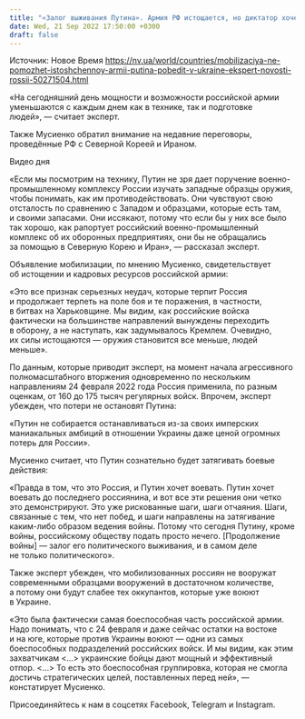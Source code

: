 ```yaml
---
title: "«Залог выживания Путина». Армия РФ истощается, но диктатор хочет воевать до последнего россиянина — эксперт"
date: Wed, 21 Sep 2022 17:50:00 +0300
draft: false
---
```

Источник: Новое Время https://nv.ua/world/countries/mobilizaciya-ne-pomozhet-istoshchennoy-armii-putina-pobedit-v-ukraine-ekspert-novosti-rossii-50271504.html


«На сегодняшний день мощности и возможности российской армии уменьшаются с каждым днем как в технике, так и подготовке людей», — считает эксперт.

Также Мусиенко обратил внимание на недавние переговоры, проведённые РФ с Северной Кореей и Ираном.

 Видео дня   

«Если мы посмотрим на технику, Путин не зря дает поручение военно-промышленному комплексу России изучать западные образцы оружия, чтобы понимать, как им противодействовать. Они чувствуют свою отсталость по сравнению с Западом и образцами, которые есть там, и своими запасами. Они иссякают, потому что если бы у них все было так хорошо, как рапортует российский военно-промышленный комплекс об их оборонных предприятиях, они бы не обращались за помощью в Северную Корею и Иран», — рассказал эксперт.

Объявление мобилизации, по мнению Мусиенко, свидетельствует об истощении и кадровых ресурсов российской армии:

«Это все признак серьезных неудач, которые терпит Россия и продолжает терпеть на поле боя и те поражения, в частности, в битвах на Харьковщине. Мы видим, как российские войска фактически на большинстве направлений вынуждены переходить в оборону, а не наступать, как задумывалось Кремлем. Очевидно, их силы истощаются — оружия становится все меньше, людей меньше».

По данным, которые приводит эксперт, на момент начала агрессивного полномасштабного вторжения одновременно по нескольким направлениям 24 февраля 2022 года Россия применила, по разным оценкам, от 160 до 175 тысяч регулярных войск. Впрочем, эксперт убежден, что потери не остановят Путина:

«Путин не собирается останавливаться из-за своих имперских маниакальных амбиций в отношении Украины даже ценой огромных потерь для России».

Мусиенко считает, что Путин сознательно будет затягивать боевые действия:

«Правда в том, что это Россия, и Путин хочет воевать. Путин хочет воевать до последнего россиянина, и вот все эти решения они четко это демонстрируют. Это уже рискованные шаги, шаги отчаяния. Шаги, связанные с тем, что нет побед, и шаги направлены на затягивание каким-либо образом ведения войны. Потому что сегодня Путину, кроме войны, российскому обществу подать просто нечего. [Продолжение войны] — залог его политического выживания, и в самом деле не только политического».

Также эксперт убежден, что мобилизованных россиян не вооружат современными образцами вооружений в достаточном количестве, а потому они будут слабее тех оккупантов, которые уже воюют в Украине.

«Это была фактически самая боеспособная часть российской армии. Надо понимать, что с 24 февраля и даже сейчас остатки на востоке и на юге, которые против Украины воюют — одни из самых боеспособных подразделений российских войск. И мы видим, как этим захватчикам <...> украинские бойцы дают мощный и эффективный отпор. <...> То есть это боеспособная группировка, которая не смогла достичь стратегических целей, поставленных перед ней», — констатирует Мусиенко.

Присоединяйтесь к нам в соцсетях Facebook, Telegram и Instagram.
